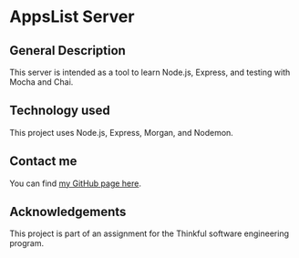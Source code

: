 # AppsList Server

## General Description
This server is intended as a tool to learn Node.js, Express, and testing with Mocha and Chai.  

## Technology used
This project uses Node.js, Express, Morgan, and Nodemon. 

## Contact me
You can find [my GitHub page here](https://github.com/sam1cutler).

## Acknowledgements
This project is part of an assignment for the Thinkful software engineering program. 
